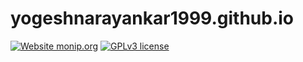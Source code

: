 # yogeshnarayankar1999.github.io

[![Website monip.org](https://img.shields.io/website-up-down-green-red/http/monip.org.svg)](http://monip.org/)
[![GPLv3 license](https://img.shields.io/badge/License-GPLv3-blue.svg)](http://perso.crans.org/besson/LICENSE.html)


